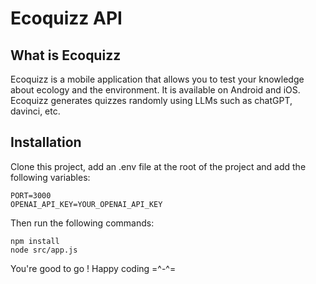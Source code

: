 # Ecoquizz API

## What is Ecoquizz

Ecoquizz is a mobile application that allows you to test your knowledge about ecology and the environment. It is available on Android and iOS.
Ecoquizz generates quizzes randomly using LLMs such as chatGPT, davinci, etc.

## Installation

Clone this project, add an .env file at the root of the project and add the following variables:

```
PORT=3000
OPENAI_API_KEY=YOUR_OPENAI_API_KEY
```

Then run the following commands:

```
npm install
node src/app.js
```

You're good to go ! Happy coding =^-^=
